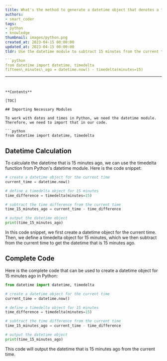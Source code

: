 ```yaml
---
title: What's the method to generate a datetime object that denotes a time 15 minutes earlier?
authors:
- smart_coder
tags:
- python
- knowledge
thumbnail: images/python.png
created_at: 2023-04-15 00:00:00
updated_at: 2023-04-15 00:00:00
tldr: Use the datetime module to subtract 15 minutes from the current time using timedelta. 

```python
from datetime import datetime, timedelta
fifteen\_minutes\_ago = datetime.now() - timedelta(minutes=15)
```
---
```


**Contents**

[TOC]

## Importing Necessary Modules

To work with dates and times in Python, we need the datetime module. Therefore, we need to import that in our code.

```python
from datetime import datetime, timedelta
```

## Datetime Calculation

To calculate the datetime that is 15 minutes ago, we can use the timedelta function from Python's datetime module. Here is the code snippet:

```python
# create a datetime object for the current time
current_time = datetime.now()

# define a timedelta object for 15 minutes
time_difference = timedelta(minutes=15)

# subtract the time difference from the current time
time_15_minutes_ago = current_time - time_difference

# output the datetime object
print(time_15_minutes_ago)
```

In this code snippet, we first create a datetime object for the current time. Then, we define a timedelta object for 15 minutes, which we then subtract from the current time to get the datetime that is 15 minutes ago.


## Complete Code

Here is the complete code that can be used to create a datetime object for 15 minutes ago in Python:

```python
from datetime import datetime, timedelta

# create a datetime object for the current time
current_time = datetime.now()

# define a timedelta object for 15 minutes
time_difference = timedelta(minutes=15)

# subtract the time difference from the current time
time_15_minutes_ago = current_time - time_difference

# output the datetime object
print(time_15_minutes_ago)
```

This code will output the datetime that is 15 minutes ago from the current time.
